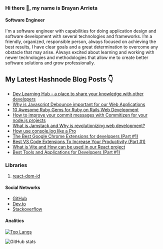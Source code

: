 ### Hi there 👋, my name is Brayan Arrieta
#### Software Engineer
I'm a software engineer with capabilities for doing application design and software development with several technologies and frameworks. I’m a friendly, organized, responsible person, always focused on achieving the best results, I have clear goals and a great determination to overcome any obstacle that may arise. Always excited about learning and working with newer technologies and methodologies that allow me to create better software solutions and grow professionally. 

## My Latest Hashnode Blog Posts 👇
<!-- HASHNODE_BLOG:START -->
- [Dev Learning Hub - a place to share your knowledge with other developers](https://brayanarrieta.hashnode.dev/dev-learning-hub-a-place-to-share-your-knowledge-with-other-developers-cksrpu8fe01zpdbs14671cfll)
- [Why is Javascript Debounce important for our Web Applications](https://brayanarrieta.hashnode.dev/why-is-javascript-debounce-important-for-our-web-applications-cks6k049n04seous1hwxccxxg)
- [10 Awesome Ruby Gems for Ruby on Rails Web Development](https://brayanarrieta.hashnode.dev/10-awesome-ruby-gems-for-ruby-on-rails-web-development-cks98vsfa045y9es14kqy58ky)
- [How to improve your commit messages with Commitizen for your node.js projects](https://brayanarrieta.hashnode.dev/how-to-improve-your-commit-messages-with-commitizen-for-your-nodejs-projects-cks7o459b022z22s1d23o0ix8)
- [What is Jamstack and Why is revolutionizing web development?](https://brayanarrieta.hashnode.dev/what-is-jamstack-and-why-is-revolutionizing-web-development-cks4tstzb004nfcs1cjun9qg7)
- [How use console.log like a Pro](https://brayanarrieta.hashnode.dev/how-use-consolelog-like-a-pro-ckrfm7iho0b5ej5s15ufjhep0)
- [The Best Google Chrome Extensions for developers (Part #1)](https://brayanarrieta.hashnode.dev/the-best-google-chrome-extensions-for-developers-part-1-ckrduo0be0g9m91s1cjj4eqhy)
- [Best VS Code Extensions To Increase Your Productivity (Part #1)](https://brayanarrieta.hashnode.dev/best-vs-code-extensions-to-increase-your-productivity-part-1-ckrceijcx04nxa2s1el6ccopv)
- [What is Vite and How can be used in our React project](https://brayanarrieta.hashnode.dev/what-is-vite-and-how-can-be-used-in-our-react-project-ckraxsis00wryo8s131pj26lj)
- [Best Tools and Applications for Developers (Part #1)](https://brayanarrieta.hashnode.dev/best-tools-and-applications-for-developers-part-1-ckr9jod0l0if0z6s18cr70ffz)
<!-- HASHNODE_BLOG:END -->


### Libraries
1. [react-dom-id](https://www.npmjs.com/package/react-dom-id)

#### Social Networks


- [GitHub](https://github.com/brayanarrieta)
- [Dev.to](https://dev.to/brayanarrieta)
- [Stackoverflow](https://stackoverflow.com/users/12010613)

#### Analitics

[![Top Langs](https://github-readme-stats.vercel.app/api/top-langs/?username=brayanarrieta&layout=compact)](https://github.com/anuraghazra/github-readme-stats)

![GitHub stats](https://github-readme-stats.vercel.app/api?username=brayanarrieta&show_icons=true&count_private=true&include_all_commits=true)
